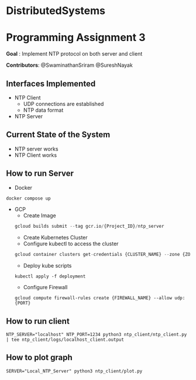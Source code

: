 # DistributedSystems

# Programming Assignment 3
**Goal** : Implement NTP protocol on both server and client

**Contributors**: @SwaminathanSriram @SureshNayak

## Interfaces Implemented
- NTP Client
  - UDP connections are established
  - NTP data format 
- NTP Server

## Current State of the System
- NTP server works   
- NTP Client works

## How to run Server
- Docker
```python
docker compose up
```
- GCP
  - Create Image
  ```python
  gcloud builds submit --tag gcr.io/{Project_ID}/ntp_server
  ```
  - Create Kubernetes Cluster
  - Configure kubectl to access the cluster
  ```python
  gcloud container clusters get-credentials {CLUSTER_NAME} --zone {ZONE} --project {Project_ID}
  ```
  - Deploy kube scripts
  ```
  kubectl apply -f deployment
  ```
  - Configure Firewall
  ```
  gcloud compute firewall-rules create {FIREWALL_NAME} --allow udp:{PORT}
  ```

## How to run client
```python3
NTP_SERVER="localhost" NTP_PORT=1234 python3 ntp_client/ntp_client.py | tee ntp_client/logs/localhost_client.output
```

## How to plot graph
```
SERVER="Local_NTP_Server" python3 ntp_client/plot.py
```
